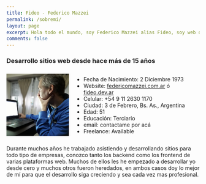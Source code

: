 ```yaml
---
title: Fideo - Federico Mazzei
permalink: /sobremi/
layout: page
excerpt: Hola todo el mundo, soy Federico Mazzei alias Fideo, soy web developer desde hace mas de 15 años.
comments: false
---
```



### Desarrollo sitios web desde hace más de 15 años

<div style="display: flex; align-items: center;">

  <!-- Imagen que ocupa 4 columnas -->
  <div style="flex: 4;">
    <img src="/assets/img/perfil-federico-mazzei.jpg" alt="Descripción de la imagen" style="max-width: 100%; height: auto;">
  </div>

  <!-- Texto que ocupa 8 columnas -->
  <div style="flex: 8; padding-left: 1em;">
    <ul>
        <li>Fecha de Nacimiento: 2 Diciembre 1973</li>
        <li>Website: <a href="https://federicomazzei.com.ar" target="_blank">federicomazzei.com.ar</a> ó <a href="https://fideox.dev.ar" target="_blank"> fideo.dev.ar</a></li>
        <li>Celular: +54 9 11 2630 1170</li>
        <li>Ciudad: 3 de Febrero, Bs. As., Argentina</li>
        <li>Edad: 51</li>
        <li>Educación: Terciario</li>
        <li>email: contactame por acá</li>
        <li>Freelance: Available</li>
    </ul> 
  </div>
</div>

Durante muchos años he trabajado asistiendo y desarrollando sitios para todo tipo de empresas, conozco tanto los backend como los frontend de varias plataformas web. Muchos de ellos les he empezado a desarrollar yo desde cero y muchos otros fueron heredados, en ambos casos doy lo mejor de mí para que el desarrollo siga creciendo y sea cada vez mas profesional.
